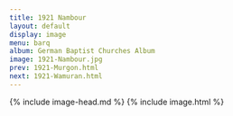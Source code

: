 ```yaml
---
title: 1921 Nambour
layout: default
display: image
menu: barq
album: German Baptist Churches Album
image: 1921-Nambour.jpg
prev: 1921-Murgon.html
next: 1921-Wamuran.html
---
```

{% include image-head.md %}
{% include image.html %}